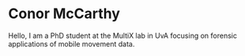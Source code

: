 # Conor McCarthy
Hello, I am a PhD student at the MultiX lab in UvA focusing on forensic applications of mobile movement data.
